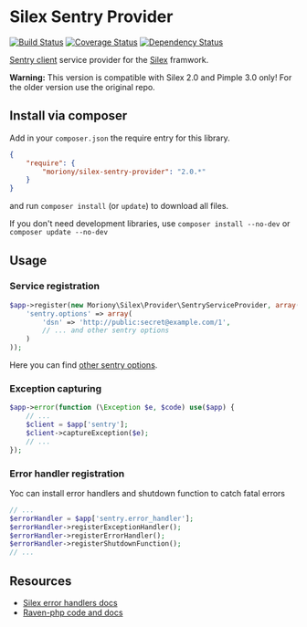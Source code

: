 # Silex Sentry Provider

[![Build Status](https://travis-ci.org/bthemad/silex-sentry-provider.png?branch=master)](https://travis-ci.org/moriony/silex-sentry-provider) [![Coverage Status](https://coveralls.io/repos/bthemad/silex-sentry-provider/badge.png)](https://coveralls.io/r/bthemad/silex-sentry-provider) [![Dependency Status](https://www.versioneye.com/user/projects/54db8308c1bbbda0130002ef/badge.png)](https://www.versioneye.com/user/projects/51bf5dd3f721e5000200104f)

[Sentry client](https://github.com/getsentry/raven-php) service provider for the [Silex](http://silex.sensiolabs.org/) framwork.

**Warning:** This version is compatible with Silex 2.0 and Pimple 3.0 only! For the older version use the original repo. 

## Install via composer

Add in your ```composer.json``` the require entry for this library.
```json
{
    "require": {
        "moriony/silex-sentry-provider": "2.0.*"
    }
}
```
and run ```composer install``` (or ```update```) to download all files.

If you don't need development libraries, use ```composer install --no-dev``` or ```composer update --no-dev```

## Usage

### Service registration
```php
$app->register(new Moriony\Silex\Provider\SentryServiceProvider, array(
    'sentry.options' => array(
        'dsn' => 'http://public:secret@example.com/1',
        // ... and other sentry options
    )
));
```

Here you can find [other sentry options](https://github.com/getsentry/raven-php#configuration).

###  Exception capturing
```php
$app->error(function (\Exception $e, $code) use($app) {
    // ...
    $client = $app['sentry'];
    $client->captureException($e);
    // ...
});
```

### Error handler registration
Yoc can install error handlers and shutdown function to catch fatal errors
```php
// ...
$errorHandler = $app['sentry.error_handler'];
$errorHandler->registerExceptionHandler();
$errorHandler->registerErrorHandler();
$errorHandler->registerShutdownFunction();
// ...
```

## Resources
* [Silex error handlers docs](http://silex.sensiolabs.org/doc/usage.html#error-handlers)
* [Raven-php code and docs](https://github.com/getsentry/raven-php)
